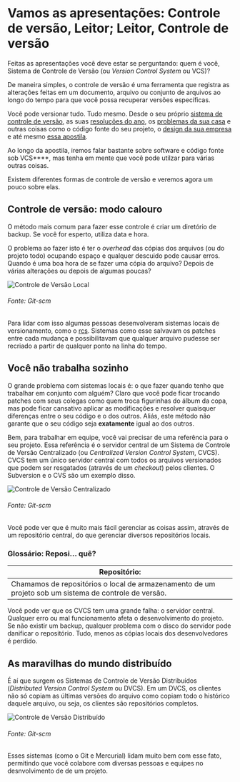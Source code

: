 # Vamos as apresentações: Controle de versão, Leitor; Leitor, Controle de versão

Feitas as apresentações você deve estar se perguntando: quem é você, Sistema de Controle de Versão (ou *Version Control System* ou VCS)?

De maneira simples, o controle de versão é uma ferramenta que registra as alterações feitas em um documento, arquivo ou conjunto de arquivos ao longo do tempo para que você possa recuperar versões específicas.

Você pode versionar tudo. Tudo mesmo. Desde o seu próprio [sistema de controle de versão](https://github.com/git/git), as suas [resoluções do ano](https://github.com/una/personal-goals), os [problemas da sua casa](https://github.com/hostyle/house-problems/issues?q=is%3Aissue) e outras coisas como o código fonte do seu projeto, o [design da sua empresa](https://github.com/google/material-design-lite) e até mesmo [essa apostila](https://github.com/PETComputacaoUFPR/git-rapido).

Ao longo da apostila, iremos falar bastante sobre software e código fonte sob VCS****, mas tenha em mente que você pode utilzar para várias outras coisas.

Existem diferentes formas de controle de versão e veremos agora um pouco sobre elas.

## Controle de versão: modo calouro
O método mais comum para fazer esse controle é criar um diretório de backup. Se você for esperto, utiliza data e hora.

O problema ao fazer isto é ter o *overhead* das cópias dos arquivos (ou do projeto todo) ocupando espaço e qualquer descuido pode causar erros. Quando é uma boa hora de se fazer uma cópia do arquivo? Depois de várias alterações ou depois de algumas poucas?

![Controle de Versão Local](https://git-scm.com/figures/18333fig0101-tn.png)
###### Fonte: Git-scm

Para lidar com isso algumas pessoas desenvolveram sistemas locais de versionamento, como o [rcs](https://www.gnu.org/software/rcs/). Sistemas como esse salvavam os patches entre cada mudança e possibilitavam que qualquer arquivo pudesse ser recriado a partir de qualquer ponto na linha do tempo.

## Você não trabalha sozinho
O grande problema com sistemas locais é: o que fazer quando tenho que trabalhar em conjunto com alguém? Claro que você pode ficar trocando patches com seus colegas como quem troca figurinhas do álbum da copa, mas pode ficar cansativo aplicar as modificações e resolver quaisquer diferenças entre o seu código e o dos outros. Aliás, este método não garante que o seu código seja **exatamente** igual ao dos outros.

Bem, para trabalhar em equipe, você vai precisar de uma referência para o seu projeto. Essa referência é o servidor central de um Sistema de Controle de Versão Centralizado (ou *Centralized Version Control System*, CVCS). CVCS tem um único servidor central com todos os arquivos versionados que podem ser resgatados (através de um *checkout*) pelos clientes. O Subversion e o CVS são um exemplo disso.

![Controle de Versão Centralizado](https://git-scm.com/figures/18333fig0102-tn.png)
###### Fonte: Git-scm

Você pode ver que é muito mais fácil gerenciar as coisas assim, através de um repositório central, do que gerenciar diversos repositórios locais.

### Glossário: Reposi... quê?
|Repositório: |
|---|
| Chamamos de repositórios o local de armazenamento de um projeto sob um sistema de controle de versão. |

Você pode ver que os CVCS tem uma grande falha: o servidor central. Qualquer erro ou mal funcionamento afeta o desenvolvimento do projeto. Se não existir um backup, qualquer problema com o disco do servidor pode danificar o repositório. Tudo, menos as cópias locais dos desenvolvedores é perdido.

## As maravilhas do mundo distribuído
É aí que surgem os Sistemas de Controle de Versão Distribuídos (*Distributed Version Control System* ou DVCS). Em um DVCS, os clientes não só copiam as últimas versões do arquivo como copiam todo o histórico daquele arquivo, ou seja, os clientes são repositórios completos.

![Controle de Versão Distribuído](https://git-scm.com/figures/18333fig0103-tn.png)
###### Fonte: Git-scm

Esses sistemas (como o Git e Mercurial) lidam muito bem com esse fato, permitindo que você colabore com diversas pessoas e equipes no desnvolvimento de de um projeto.